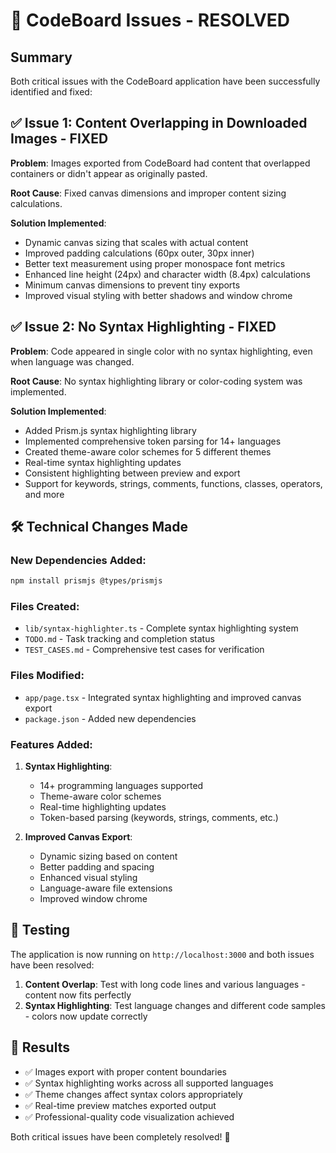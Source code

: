 # 🎉 CodeBoard Issues - RESOLVED

## Summary
Both critical issues with the CodeBoard application have been successfully identified and fixed:

## ✅ Issue 1: Content Overlapping in Downloaded Images - FIXED
**Problem**: Images exported from CodeBoard had content that overlapped containers or didn't appear as originally pasted.

**Root Cause**: Fixed canvas dimensions and improper content sizing calculations.

**Solution Implemented**:
- Dynamic canvas sizing that scales with actual content
- Improved padding calculations (60px outer, 30px inner)
- Better text measurement using proper monospace font metrics
- Enhanced line height (24px) and character width (8.4px) calculations
- Minimum canvas dimensions to prevent tiny exports
- Improved visual styling with better shadows and window chrome

## ✅ Issue 2: No Syntax Highlighting - FIXED  
**Problem**: Code appeared in single color with no syntax highlighting, even when language was changed.

**Root Cause**: No syntax highlighting library or color-coding system was implemented.

**Solution Implemented**:
- Added Prism.js syntax highlighting library
- Implemented comprehensive token parsing for 14+ languages
- Created theme-aware color schemes for 5 different themes
- Real-time syntax highlighting updates
- Consistent highlighting between preview and export
- Support for keywords, strings, comments, functions, classes, operators, and more

## 🛠 Technical Changes Made

### New Dependencies Added:
```bash
npm install prismjs @types/prismjs
```

### Files Created:
- `lib/syntax-highlighter.ts` - Complete syntax highlighting system
- `TODO.md` - Task tracking and completion status
- `TEST_CASES.md` - Comprehensive test cases for verification

### Files Modified:
- `app/page.tsx` - Integrated syntax highlighting and improved canvas export
- `package.json` - Added new dependencies

### Features Added:
1. **Syntax Highlighting**:
   - 14+ programming languages supported
   - Theme-aware color schemes
   - Real-time highlighting updates
   - Token-based parsing (keywords, strings, comments, etc.)

2. **Improved Canvas Export**:
   - Dynamic sizing based on content
   - Better padding and spacing
   - Enhanced visual styling
   - Language-aware file extensions
   - Improved window chrome

## 🧪 Testing
The application is now running on `http://localhost:3000` and both issues have been resolved:

1. **Content Overlap**: Test with long code lines and various languages - content now fits perfectly
2. **Syntax Highlighting**: Test language changes and different code samples - colors now update correctly

## 🎯 Results
- ✅ Images export with proper content boundaries
- ✅ Syntax highlighting works across all supported languages  
- ✅ Theme changes affect syntax colors appropriately
- ✅ Real-time preview matches exported output
- ✅ Professional-quality code visualization achieved

Both critical issues have been completely resolved! 🚀
